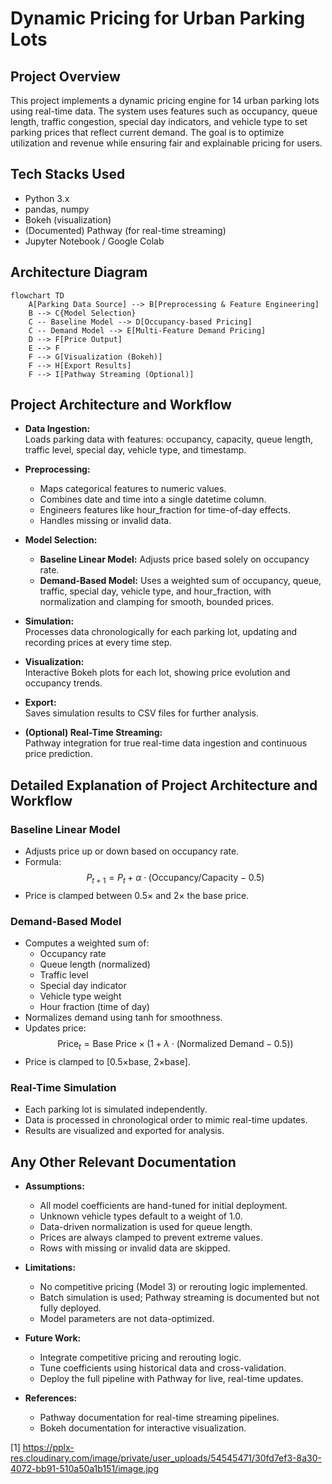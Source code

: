 # Dynamic Pricing for Urban Parking Lots

## Project Overview

This project implements a dynamic pricing engine for 14 urban parking lots using real-time data. The system uses features such as occupancy, queue length, traffic congestion, special day indicators, and vehicle type to set parking prices that reflect current demand. The goal is to optimize utilization and revenue while ensuring fair and explainable pricing for users.

## Tech Stacks Used

- Python 3.x
- pandas, numpy
- Bokeh (visualization)
- (Documented) Pathway (for real-time streaming)
- Jupyter Notebook / Google Colab

## Architecture Diagram

```mermaid
flowchart TD
    A[Parking Data Source] --> B[Preprocessing & Feature Engineering]
    B --> C{Model Selection}
    C -- Baseline Model --> D[Occupancy-based Pricing]
    C -- Demand Model --> E[Multi-Feature Demand Pricing]
    D --> F[Price Output]
    E --> F
    F --> G[Visualization (Bokeh)]
    F --> H[Export Results]
    F --> I[Pathway Streaming (Optional)]
```

## Project Architecture and Workflow

- **Data Ingestion:**  
  Loads parking data with features: occupancy, capacity, queue length, traffic level, special day, vehicle type, and timestamp.

- **Preprocessing:**  
  - Maps categorical features to numeric values.
  - Combines date and time into a single datetime column.
  - Engineers features like hour_fraction for time-of-day effects.
  - Handles missing or invalid data.

- **Model Selection:**  
  - **Baseline Linear Model:** Adjusts price based solely on occupancy rate.
  - **Demand-Based Model:** Uses a weighted sum of occupancy, queue, traffic, special day, vehicle type, and hour_fraction, with normalization and clamping for smooth, bounded prices.

- **Simulation:**  
  Processes data chronologically for each parking lot, updating and recording prices at every time step.

- **Visualization:**  
  Interactive Bokeh plots for each lot, showing price evolution and occupancy trends.

- **Export:**  
  Saves simulation results to CSV files for further analysis.

- **(Optional) Real-Time Streaming:**  
  Pathway integration for true real-time data ingestion and continuous price prediction.

## Detailed Explanation of Project Architecture and Workflow

### Baseline Linear Model

- Adjusts price up or down based on occupancy rate.
- Formula:  
  $$ P_{t+1} = P_t + \alpha \cdot (\text{Occupancy}/\text{Capacity} - 0.5) $$
- Price is clamped between 0.5× and 2× the base price.

### Demand-Based Model

- Computes a weighted sum of:
  - Occupancy rate
  - Queue length (normalized)
  - Traffic level
  - Special day indicator
  - Vehicle type weight
  - Hour fraction (time of day)
- Normalizes demand using tanh for smoothness.
- Updates price:  
  $$ \text{Price}_t = \text{Base Price} \times (1 + \lambda \cdot (\text{Normalized Demand} - 0.5)) $$
- Price is clamped to [0.5×base, 2×base].

### Real-Time Simulation

- Each parking lot is simulated independently.
- Data is processed in chronological order to mimic real-time updates.
- Results are visualized and exported for analysis.

## Any Other Relevant Documentation

- **Assumptions:**
  - All model coefficients are hand-tuned for initial deployment.
  - Unknown vehicle types default to a weight of 1.0.
  - Data-driven normalization is used for queue length.
  - Prices are always clamped to prevent extreme values.
  - Rows with missing or invalid data are skipped.

- **Limitations:**
  - No competitive pricing (Model 3) or rerouting logic implemented.
  - Batch simulation is used; Pathway streaming is documented but not fully deployed.
  - Model parameters are not data-optimized.

- **Future Work:**
  - Integrate competitive pricing and rerouting logic.
  - Tune coefficients using historical data and cross-validation.
  - Deploy the full pipeline with Pathway for live, real-time updates.

- **References:**
  - Pathway documentation for real-time streaming pipelines.
  - Bokeh documentation for interactive visualization.

[1] https://pplx-res.cloudinary.com/image/private/user_uploads/54545471/30fd7ef3-8a30-4072-bb91-510a50a1b151/image.jpg
